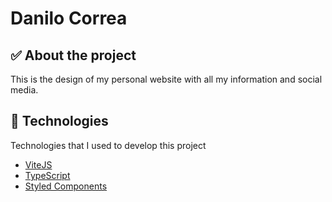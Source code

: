# Danilo Correa

## ✅ About the project
This is the design of my personal website with all my information and social media.
## 🚀 Technologies

Technologies that I used to develop this project

- [ViteJS](https://vitejs.dev/)
- [TypeScript](https://www.typescriptlang.org/)
- [Styled Components](https://styled-components.com/)
